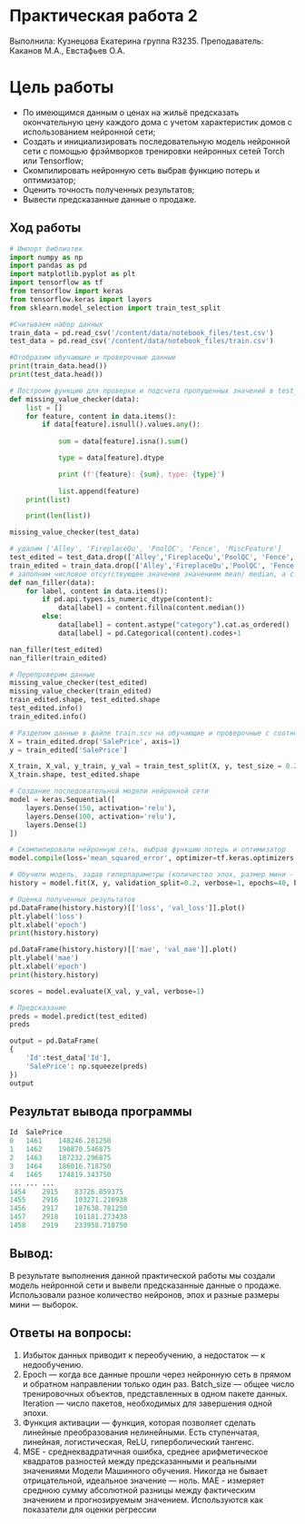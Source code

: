 # Практическая работа 2
Выполнила: Кузнецова Екатерина группа R3235.
Преподаватель: Каканов М.А., Евстафьев О.А.
# Цель работы
- По имеющимся данным о ценах на жильё предсказать окончательную цену каждого дома с учетом характеристик домов с использованием нейронной сети;
- Создать и инициализировать последовательную модель нейронной сети с помощью фрэймворков тренировки нейронных сетей Torch или Tensorflow;
- Скомпилировать нейронную сеть выбрав функцию потерь и оптимизатор;
- Оценить точность полученных результатов;
- Вывести предсказанные данные о продаже.
## Ход работы
```python
# Импорт библиотек
import numpy as np
import pandas as pd
import matplotlib.pyplot as plt
import tensorflow as tf
from tensorflow import keras
from tensorflow.keras import layers
from sklearn.model_selection import train_test_split

#Считываем набор данных
train_data = pd.read_csv('/content/data/notebook_files/test.csv') 
test_data = pd.read_csv('/content/data/notebook_files/train.csv')

#Отобразим обучающие и проверочные данные
print(train_data.head())
print(test_data.head())

# Построим функцию для проверки и подсчета пропущенных значений в test_data, выведем тип данных этих значений
def missing_value_checker(data):
    list = []
    for feature, content in data.items():
        if data[feature].isnull().values.any():
            
            sum = data[feature].isna().sum()

            type = data[feature].dtype

            print (f'{feature}: {sum}, type: {type}')
            
            list.append(feature)
    print(list)

    print(len(list))

missing_value_checker(test_data)

# удалим ['Alley', 'FireplaceQu', 'PoolQC', 'Fence', 'MiscFeature']
test_edited = test_data.drop(['Alley','FireplaceQu','PoolQC', 'Fence', 'MiscFeature'], axis=1)
train_edited = train_data.drop(['Alley','FireplaceQu','PoolQC', 'Fence', 'MiscFeature'], axis=1)
# заполним числовое отсутствующее значение значением mean/ median, а строковое значением missing
def nan_filler(data):
    for label, content in data.items():
        if pd.api.types.is_numeric_dtype(content):
            data[label] = content.fillna(content.median())
        else:
            data[label] = content.astype("category").cat.as_ordered()
            data[label] = pd.Categorical(content).codes+1

nan_filler(test_edited)
nan_filler(train_edited)

# Перепроверим данные
missing_value_checker(test_edited)
missing_value_checker(train_edited)
train_edited.shape, test_edited.shape
test_edited.info()
train_edited.info()

# Разделим данные в файле train.scv на обучающие и проверочные с соотношением 20%
X = train_edited.drop('SalePrice', axis=1)
y = train_edited['SalePrice']

X_train, X_val, y_train, y_val = train_test_split(X, y, test_size = 0.2)
X_train.shape, test_edited.shape

# Создание последовательной модели нейронной сети 
model = keras.Sequential([
    layers.Dense(150, activation='relu'),
    layers.Dense(100, activation='relu'),
    layers.Dense(1)
])

# Скомпилировали нейронную сеть, выбрав функцию потерь и оптимизатор
model.compile(loss='mean_squared_error', optimizer=tf.keras.optimizers.Adam(0.01), metrics=['mae'])

# Обучили модель, задав гиперпараметры (количество эпох, размер мини - выборки)
history = model.fit(X, y, validation_split=0.2, verbose=1, epochs=40, batch_size=100)

# Оценка полученных результатов
pd.DataFrame(history.history)[['loss', 'val_loss']].plot()
plt.ylabel('loss')
plt.xlabel('epoch')
print(history.history)

pd.DataFrame(history.history)[['mae', 'val_mae']].plot()
plt.ylabel('mae')
plt.xlabel('epoch')
print(history.history)

scores = model.evaluate(X_val, y_val, verbose=1)

# Предсказание
preds = model.predict(test_edited)
preds

output = pd.DataFrame(
{
    'Id':test_data['Id'],
    'SalePrice': np.squeeze(preds)
})
output
```

## Результат вывода программы

```python
Id	SalePrice
0	1461	148246.281250
1	1462	190870.546875
2	1463	187232.296875
3	1464	186016.718750
4	1465	174819.343750
...	...	...
1454	2915	83726.859375
1455	2916	103271.210938
1456	2917	187638.781250
1457	2918	101181.273438
1458	2919	233958.718750
```

## Вывод: 
В результате выполнения данной практической работы мы создали модель нейронной сети и вывели предсказанные данные о продаже. Использовали разное количество нейронов, эпох и разные размеры мини — выборок. 
## Ответы на вопросы:
1. Избыток данных приводит к переобучению, а недостаток — к недообучению.
2. Epoch — когда все данные прошли через нейронную сеть в прямом и обратном направлении только один раз.
Batch_size — общее число тренировочных объектов, представленных в одном пакете данных.
Iteration — число пакетов, необходимых для завершения одной эпохи.
3. Функция активации — функция, которая позволяет сделать линейные преобразования нелинейными. Есть ступенчатая, линейная, логистическая, ReLU, гиперболический тангенс.
4. MSE -  среднеквадратичная ошибка, среднее арифметическое квадратов разностей между предсказанными и реальными значениями Модели  Машинного обучения. Никогда не бывает отрицательной, идеальное значение — ноль.
MAE - измеряет среднюю сумму абсолютной разницы между фактическим значением и прогнозируемым значением.
Используются как показатели для оценки регрессии
